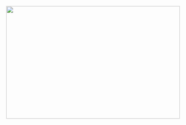 <p align="center">
  <img width="460" height="300" src="https://c.tenor.com/DBqjevyA2o4AAAAC/bongo-cat-codes.gif">
</p>
